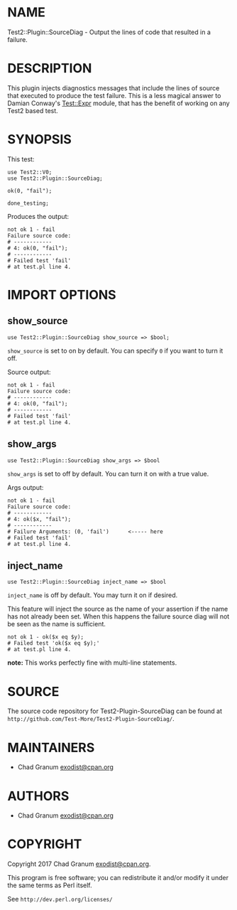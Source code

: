 # NAME

Test2::Plugin::SourceDiag - Output the lines of code that resulted in a
failure.

# DESCRIPTION

This plugin injects diagnostics messages that include the lines of source that
executed to produce the test failure. This is a less magical answer to Damian
Conway's [Test::Expr](https://metacpan.org/pod/Test%3A%3AExpr) module, that has the benefit of working on any Test2
based test.

# SYNOPSIS

This test:

    use Test2::V0;
    use Test2::Plugin::SourceDiag;

    ok(0, "fail");

    done_testing;

Produces the output:

    not ok 1 - fail
    Failure source code:
    # ------------
    # 4: ok(0, "fail");
    # ------------
    # Failed test 'fail'
    # at test.pl line 4.

# IMPORT OPTIONS

## show\_source

    use Test2::Plugin::SourceDiag show_source => $bool;

`show_source` is set to on by default. You can specify `0` if you want to
turn it off.

Source output:

    not ok 1 - fail
    Failure source code:
    # ------------
    # 4: ok(0, "fail");
    # ------------
    # Failed test 'fail'
    # at test.pl line 4.

## show\_args

    use Test2::Plugin::SourceDiag show_args => $bool

`show_args` is set to off by default. You can turn it on with a true value.

Args output:

    not ok 1 - fail
    Failure source code:
    # ------------
    # 4: ok($x, "fail");
    # ------------
    # Failure Arguments: (0, 'fail')      <----- here
    # Failed test 'fail'
    # at test.pl line 4.

## inject\_name

    use Test2::Plugin::SourceDiag inject_name => $bool

`inject_name` is off by default. You may turn it on if desired.

This feature will inject the source as the name of your assertion if the name
has not already been set. When this happens the failure source diag will not be
seen as the name is sufficient.

    not ok 1 - ok($x eq $y);
    # Failed test 'ok($x eq $y);'
    # at test.pl line 4.

**note:** This works perfectly fine with multi-line statements.

# SOURCE

The source code repository for Test2-Plugin-SourceDiag can be found at
`http://github.com/Test-More/Test2-Plugin-SourceDiag/`.

# MAINTAINERS

- Chad Granum <exodist@cpan.org>

# AUTHORS

- Chad Granum <exodist@cpan.org>

# COPYRIGHT

Copyright 2017 Chad Granum <exodist@cpan.org>.

This program is free software; you can redistribute it and/or
modify it under the same terms as Perl itself.

See `http://dev.perl.org/licenses/`
